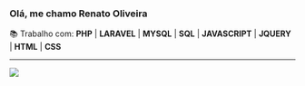 <h3>Olá, me chamo Renato Oliveira</h3>
📚 Trabalho com: <b>PHP</b> | <b>LARAVEL</b> | <b>MYSQL</b> | <b>SQL</b> | <b>JAVASCRIPT</b> | <b>JQUERY</b> | <b>HTML</b> | <b>CSS</b>

<hr>

<div>
  <a href="https://www.linkedin.com/in/renato-oliveira-083b11220" target="_blank">
    <img src="https://img.shields.io/badge/-LinkedIn-%230077B5?style=for-the-  badge&logo=linkedin&logoColor=black" target="_blank">
  </a>   
</div>
